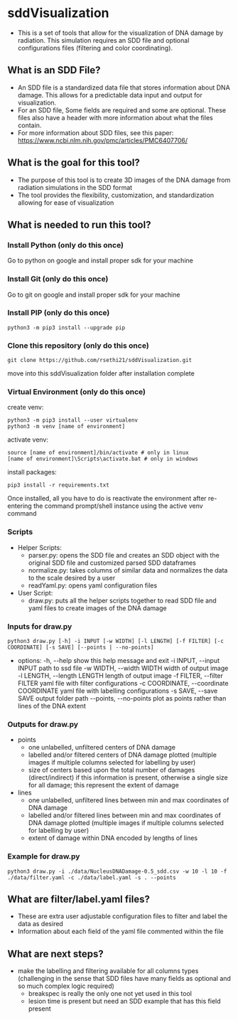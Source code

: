 # sddVisualization

- This is a set of tools that allow for the visualization of DNA damage by radiation. This simulation requires an SDD file and optional configurations files (filtering and color coordinating).

## What is an SDD File?

- An SDD file is a standardized data file that stores information about DNA damage. This allows for a predictable data input and output for visualization.
- For an SDD file, Some fields are required and some are optional. These files also have a header with more information about what the files contain.
- For more information about SDD files, see this paper: https://www.ncbi.nlm.nih.gov/pmc/articles/PMC6407706/ 

## What is the goal for this tool?

- The purpose of this tool is to create 3D images of the DNA damage from radiation simulations in the SDD format
- The tool provides the flexibility, customization, and standardization allowing for ease of visualization

## What is needed to run this tool?

### Install Python (only do this once)
Go to python on google and install proper sdk for your machine

### Install Git (only do this once)
Go to git on google and install proper sdk for your machine

### Install PIP (only do this once)
```
python3 -m pip3 install --upgrade pip
```
### Clone this repository (only do this once)
```
git clone https://github.com/rsethi21/sddVisualization.git
```
move into this sddVisualization folder after installation complete
### Virtual Environment (only do this once)

create venv:
```
python3 -m pip3 install --user virtualenv
python3 -m venv [name of environment]
```
activate venv:
```
source [name of environment]/bin/activate # only in linux
[name of environment]\Scripts\activate.bat # only in windows
```
install packages:
```
pip3 install -r requirements.txt
```
Once installed, all you have to do is reactivate the environment after re-entering the command prompt/shell instance using the active venv command

### Scripts

- Helper Scripts:
    -  parser.py: opens the SDD file and creates an SDD object with the original SDD file and customized parsed SDD dataframes
    - normalize.py: takes columns of similar data and normalizes the data to the scale desired by a user
    - readYaml.py: opens yaml configuration files
- User Script:
    - draw.py: puts all the helper scripts together to read SDD file and yaml files to create images of the DNA damage

### Inputs for draw.py

```python3 draw.py [-h] -i INPUT [-w WIDTH] [-l LENGTH] [-f FILTER] [-c COORDINATE] [-s SAVE] [--points | --no-points]```

- options:
  -h, --help            show this help message and exit
  -i INPUT, --input INPUT
                        path to ssd file
  -w WIDTH, --width WIDTH
                        width of output image
  -l LENGTH, --length LENGTH
                        length of output image
  -f FILTER, --filter FILTER
                        yaml file with filter configurations
  -c COORDINATE, --coordinate COORDINATE
                        yaml file with labelling configurations
  -s SAVE, --save SAVE  output folder path
  --points, --no-points
                        plot as points rather than lines of the DNA extent

### Outputs for draw.py

- points
    - one unlabelled, unfiltered centers of DNA damage
    - labelled and/or filtered centers of DNA damage plotted (multiple images if multiple columns selected for labelling by user)
    - size of centers based upon the total number of damages (direct/indirect) if this information is present, otherwise a single size for all damage; this represent the extent of damage
- lines
    - one unlabelled, unfiltered lines between min and max coordinates of DNA damage
    - labelled and/or filtered lines between min and max coordinates of DNA damage plotted (multiple images if multiple columns selected for labelling by user)
    - extent of damage within DNA encoded by lengths of lines

### Example for draw.py

```python3 draw.py -i ./data/NucleusDNADamage-0.5_sdd.csv -w 10 -l 10 -f ./data/filter.yaml -c ./data/label.yaml -s . --points```

## What are filter/label.yaml files?

- These are extra user adjustable configuration files to filter and label the data as desired
- Information about each field of the yaml file commented within the file

## What are next steps?

- make the labelling and filtering available for all columns types (challenging in the sense that SDD files have many fields as optional and so much complex logic required)
    - breakspec is really the only one not yet used in this tool
    - lesion time is present but need an SDD example that has this field present
